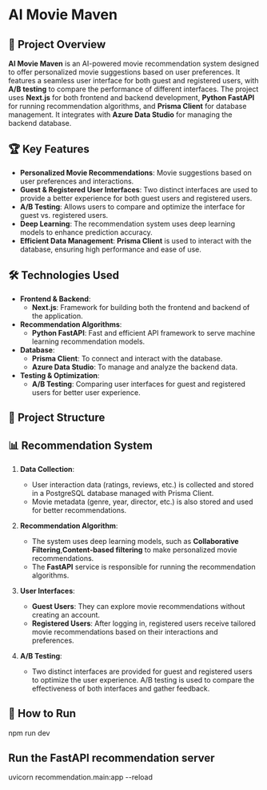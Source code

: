 # AI Movie Maven  

## 📌 Project Overview  
**AI Movie Maven** is an AI-powered movie recommendation system designed to offer personalized movie suggestions based on user preferences. It features a seamless user interface for both guest and registered users, with **A/B testing** to compare the performance of different interfaces. The project uses **Next.js** for both frontend and backend development, **Python FastAPI** for running recommendation algorithms, and **Prisma Client** for database management. It integrates with **Azure Data Studio** for managing the backend database.  

## 🏆 Key Features  
- **Personalized Movie Recommendations**: Movie suggestions based on user preferences and interactions.  
- **Guest & Registered User Interfaces**: Two distinct interfaces are used to provide a better experience for both guest users and registered users.  
- **A/B Testing**: Allows users to compare and optimize the interface for guest vs. registered users.  
- **Deep Learning**: The recommendation system uses deep learning models to enhance prediction accuracy.  
- **Efficient Data Management**: **Prisma Client** is used to interact with the database, ensuring high performance and ease of use.  

## 🛠️ Technologies Used  
- **Frontend & Backend**:  
  - **Next.js**: Framework for building both the frontend and backend of the application.  
- **Recommendation Algorithms**:  
  - **Python FastAPI**: Fast and efficient API framework to serve machine learning recommendation models.  
- **Database**:  
  - **Prisma Client**: To connect and interact with the database.  
  - **Azure Data Studio**: To manage and analyze the backend data.  
- **Testing & Optimization**:  
  - **A/B Testing**: Comparing user interfaces for guest and registered users for better user experience.  

## 📂 Project Structure  

## 📊 Recommendation System  
1. **Data Collection**:  
   - User interaction data (ratings, reviews, etc.) is collected and stored in a PostgreSQL database managed with Prisma Client.  
   - Movie metadata (genre, year, director, etc.) is also stored and used for better recommendations.  

2. **Recommendation Algorithm**:  
   - The system uses deep learning models, such as **Collaborative Filtering**,**Content-based filtering** to make personalized movie recommendations.  
   - The **FastAPI** service is responsible for running the recommendation algorithms.  

3. **User Interfaces**:  
   - **Guest Users**: They can explore movie recommendations without creating an account.  
   - **Registered Users**: After logging in, registered users receive tailored movie recommendations based on their interactions and preferences.  

4. **A/B Testing**:  
   - Two distinct interfaces are provided for guest and registered users to optimize the user experience. A/B testing is used to compare the effectiveness of both interfaces and gather feedback.  

## 🚀 How to Run 

npm run dev  

## Run the FastAPI recommendation server

uvicorn recommendation.main:app --reload  


